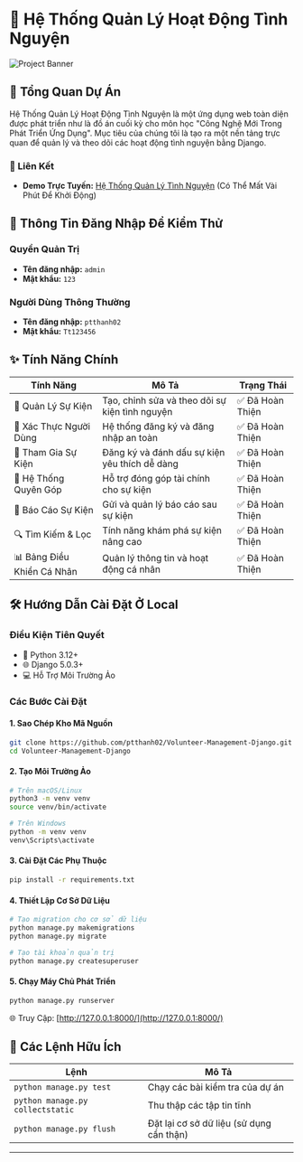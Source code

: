 # 🌟 Hệ Thống Quản Lý Hoạt Động Tình Nguyện

![Project Banner](https://homepage.momocdn.net/img/momo-upload-api-220617165559-637910817596648573.jpg)

## 🚀 Tổng Quan Dự Án

Hệ Thống Quản Lý Hoạt Động Tình Nguyện là một ứng dụng web toàn diện được phát triển như là đồ án cuối kỳ cho môn học "Công Nghệ Mới Trong Phát Triển Ứng Dụng". Mục tiêu của chúng tôi là tạo ra một nền tảng trực quan để quản lý và theo dõi các hoạt động tình nguyện bằng Django.

### 🔗 Liên Kết
- **Demo Trực Tuyến:** [Hệ Thống Quản Lý Tình Nguyện](https://volunteer-management-django.onrender.com) (Có Thể Mất Vài Phút Để Khởi Động)

## 🔑 Thông Tin Đăng Nhập Để Kiểm Thử

### Quyền Quản Trị
- **Tên đăng nhập:** `admin`
- **Mật khẩu:** `123`

### Người Dùng Thông Thường
- **Tên đăng nhập:** `ptthanh02`
- **Mật khẩu:** `Tt123456`

## ✨ Tính Năng Chính

| Tính Năng | Mô Tả | Trạng Thái |
|---------|-------------|--------|
| 📅 Quản Lý Sự Kiện | Tạo, chỉnh sửa và theo dõi sự kiện tình nguyện | ✅ Đã Hoàn Thiện |
| 🔐 Xác Thực Người Dùng | Hệ thống đăng ký và đăng nhập an toàn | ✅ Đã Hoàn Thiện |
| 🤝 Tham Gia Sự Kiện | Đăng ký và đánh dấu sự kiện yêu thích dễ dàng | ✅ Đã Hoàn Thiện |
| 💸 Hệ Thống Quyên Góp | Hỗ trợ đóng góp tài chính cho sự kiện | ✅ Đã Hoàn Thiện |
| 📝 Báo Cáo Sự Kiện | Gửi và quản lý báo cáo sau sự kiện | ✅ Đã Hoàn Thiện |
| 🔍 Tìm Kiếm & Lọc | Tính năng khám phá sự kiện nâng cao | ✅ Đã Hoàn Thiện |
| 📊 Bảng Điều Khiển Cá Nhân | Quản lý thông tin và hoạt động cá nhân | ✅ Đã Hoàn Thiện |

## 🛠️ Hướng Dẫn Cài Đặt Ở Local

### Điều Kiện Tiên Quyết
- 🐍 Python 3.12+
- 🌐 Django 5.0.3+
- 💻 Hỗ Trợ Môi Trường Ảo

### Các Bước Cài Đặt

#### 1. Sao Chép Kho Mã Nguồn
```bash
git clone https://github.com/ptthanh02/Volunteer-Management-Django.git
cd Volunteer-Management-Django
```

#### 2. Tạo Môi Trường Ảo
```bash
# Trên macOS/Linux
python3 -m venv venv
source venv/bin/activate

# Trên Windows
python -m venv venv
venv\Scripts\activate
```

#### 3. Cài Đặt Các Phụ Thuộc
```bash
pip install -r requirements.txt
```

#### 4. Thiết Lập Cơ Sở Dữ Liệu
```bash
# Tạo migration cho cơ sở dữ liệu
python manage.py makemigrations
python manage.py migrate

# Tạo tài khoản quản trị
python manage.py createsuperuser
```

#### 5. Chạy Máy Chủ Phát Triển
```bash
python manage.py runserver
```
🌐 Truy Cập: [http://127.0.0.1:8000/](http://127.0.0.1:8000/)

## 🧪 Các Lệnh Hữu Ích

| Lệnh | Mô Tả |
|---------|-------------|
| `python manage.py test` | Chạy các bài kiểm tra của dự án |
| `python manage.py collectstatic` | Thu thập các tập tin tĩnh |
| `python manage.py flush` | Đặt lại cơ sở dữ liệu (sử dụng cẩn thận) |

---